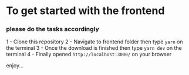# To get started with the frontend 

### please do the tasks accordingly 

1 - Clone this repository 
2 - Navigate to frontend folder then type `yarn` on the terminal
3 - Once  the download is finished then type `yarn dev` on the terminal
4 - Finally opened `http://localhost:3000/` on your browser

enjoy...
